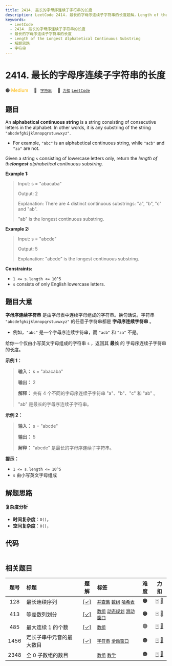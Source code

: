 ```yaml
---
title: 2414. 最长的字母序连续子字符串的长度
description: LeetCode 2414. 最长的字母序连续子字符串的长度题解，Length of the Longest Alphabetical Continuous Substring，包含解题思路、复杂度分析以及完整的 JavaScript 代码实现。
keywords:
  - LeetCode
  - 2414. 最长的字母序连续子字符串的长度
  - 最长的字母序连续子字符串的长度
  - Length of the Longest Alphabetical Continuous Substring
  - 解题思路
  - 字符串
---
```


# 2414. 最长的字母序连续子字符串的长度

🟠 <font color=#ffb800>Medium</font>&emsp; 🔖&ensp; [`字符串`](/tag/string.md)&emsp; 🔗&ensp;[`力扣`](https://leetcode.cn/problems/length-of-the-longest-alphabetical-continuous-substring) [`LeetCode`](https://leetcode.com/problems/length-of-the-longest-alphabetical-continuous-substring)

## 题目

An **alphabetical continuous string** is a string consisting of consecutive
letters in the alphabet. In other words, it is any substring of the string
`"abcdefghijklmnopqrstuvwxyz"`.

  * For example, `"abc"` is an alphabetical continuous string, while `"acb"` and `"za"` are not.

Given a string `s` consisting of lowercase letters only, return the _length of
the**longest** alphabetical continuous substring._



**Example 1:**

> Input: s = "abacaba"
> 
> Output: 2
> 
> Explanation: There are 4 distinct continuous substrings: "a", "b", "c" and "ab".
> 
> "ab" is the longest continuous substring.

**Example 2:**

> Input: s = "abcde"
> 
> Output: 5
> 
> Explanation: "abcde" is the longest continuous substring.

**Constraints:**

  * `1 <= s.length <= 10^5`
  * `s` consists of only English lowercase letters.


## 题目大意

**字母序连续字符串** 是由字母表中连续字母组成的字符串。换句话说，字符串 `"abcdefghijklmnopqrstuvwxyz"`
的任意子字符串都是 **字母序连续字符串** 。

  * 例如，`"abc"` 是一个字母序连续字符串，而 `"acb"` 和 `"za"` 不是。

给你一个仅由小写英文字母组成的字符串 `s` ，返回其 **最长** 的 字母序连续子字符串 的长度。



**示例 1：**

> 
> 
> 
> 
> 
> **输入：** s = "abacaba"
> 
> **输出：** 2
> 
> **解释：** 共有 4 个不同的字母序连续子字符串 "a"、"b"、"c" 和 "ab" 。
> 
> "ab" 是最长的字母序连续子字符串。
> 
> 

**示例 2：**

> 
> 
> 
> 
> 
> **输入：** s = "abcde"
> 
> **输出：** 5
> 
> **解释：** "abcde" 是最长的字母序连续子字符串。
> 
> 



**提示：**

  * `1 <= s.length <= 10^5`
  * `s` 由小写英文字母组成


## 解题思路

#### 复杂度分析

- **时间复杂度**：`O()`，
- **空间复杂度**：`O()`，

## 代码

```javascript

```

## 相关题目

<!-- prettier-ignore -->
| 题号 | 标题 | 题解 | 标签 | 难度 | 力扣 |
| :------: | :------ | :------: | :------ | :------: | :------: |
| 128 | 最长连续序列 | [[✓]](/problem/0128.md) |  [`并查集`](/tag/union-find.md) [`数组`](/tag/array.md) [`哈希表`](/tag/hash-table.md) | 🟠 | [🀄️](https://leetcode.cn/problems/longest-consecutive-sequence) [🔗](https://leetcode.com/problems/longest-consecutive-sequence) |
| 413 | 等差数列划分 | [[✓]](/problem/0413.md) |  [`数组`](/tag/array.md) [`动态规划`](/tag/dynamic-programming.md) [`滑动窗口`](/tag/sliding-window.md) | 🟠 | [🀄️](https://leetcode.cn/problems/arithmetic-slices) [🔗](https://leetcode.com/problems/arithmetic-slices) |
| 485 | 最大连续 1 的个数 | [[✓]](/problem/0485.md) |  [`数组`](/tag/array.md) | 🟢 | [🀄️](https://leetcode.cn/problems/max-consecutive-ones) [🔗](https://leetcode.com/problems/max-consecutive-ones) |
| 1456 | 定长子串中元音的最大数目 | [[✓]](/problem/1456.md) |  [`字符串`](/tag/string.md) [`滑动窗口`](/tag/sliding-window.md) | 🟠 | [🀄️](https://leetcode.cn/problems/maximum-number-of-vowels-in-a-substring-of-given-length) [🔗](https://leetcode.com/problems/maximum-number-of-vowels-in-a-substring-of-given-length) |
| 2348 | 全 0 子数组的数目 |  |  [`数组`](/tag/array.md) [`数学`](/tag/math.md) | 🟠 | [🀄️](https://leetcode.cn/problems/number-of-zero-filled-subarrays) [🔗](https://leetcode.com/problems/number-of-zero-filled-subarrays) |